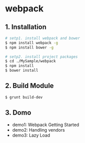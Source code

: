 # webpack

## 1. Installation
``` bash
# setp1. install webpack and bower
$ npm install webpack -g
$ npm install bower -g
  
# setp2. install project packages
$ cd ./MySample/webpack
$ npm install
$ bower install
```

## 2. Build Module
``` bash
$ grunt build-dev
```

## 3. Domo
- demo1: Webpack Getting Started
- demo2: Handling vendors
- demo3: Lazy Load